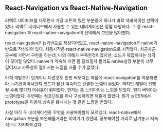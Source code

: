 ## React-Navigation vs React-Native-Navigation

리액트 네이티브를 다루면서 가장 고민이 됬던 부분중에 하나가 바로 네비게이션 선택이었다. 리액트 네이티브에서 사용할 수 있는 네비게이션은 정말 다양하다. 그 중 react-navigation 과 react-native-navigation의 선택에서 고민을 많이했다. 

react-navigation은 js기반으로 작성되어있고,  react-native-navigation은 native기반으로 작성되어 있다. 처음시작은 react-native-navigation으로 시작했다. 차근차근 공부해 가면서 구현을 하는데, 나의 이해가 부족한것이겠지만, 코드가 복잡하다는 생각이 끊이질 않았다. native가 익숙해 지면 좀 달라질지 몰라도 native설정 부분이 너무 길어지고 가독성이 떨어지는 느낌을 지울 수가 없었다. 

아직 개발초기 단계이니 다른것도 한번 써보자는 마음에 react-navigation을 적용해봤다. js기반이어서인지 코드가 훨신 익숙하고 간결한 느낌이 들었다. 하지만 개발이 진행될 수록 몇가지 아쉬움이 뒤따랐다. 먼저는 좀 느리다라는 느낌을 받았다. 뭔가 버벅이는 느낌이었다. 두번째는 컴포넌트를 하나 구성하려면 해줄게 많았다. 뭔가 js ES5에서 prototype을 이용해 상속을 흉내내는 것 같은 느낌을 받았다.

사실 아직 두 네이게이션중 무엇을 사용해야할지 모르겠다. react-native에서 navigation 부분을 보완해줄거라는 이야기가 있던데. 공부해야할 거리로 남겨놓고 지속적으로 지켜봐야겠다.